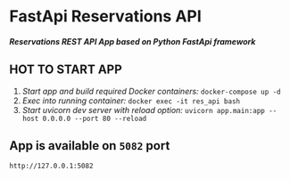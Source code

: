 # FastApi Reservations API
##### Reservations REST API App based on Python FastApi framework

**HOT TO START APP**
--

1. *Start app and build required Docker containers:*
``docker-compose up -d``
1. *Exec into running container:*
``docker exec -it res_api bash``
1. *Start uvicorn dev server with reload option:*
``uvicorn app.main:app --host 0.0.0.0 --port 80 --reload``

App is available on ``5082`` port
--
    http://127.0.0.1:5082